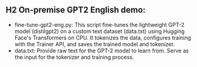 ## H2 On-premise GPT2 English demo:
- fine-tune-gpt2-eng.py: This script fine-tunes the lightweight GPT-2 model (distilgpt2) on a custom text dataset (data.txt) using Hugging Face's Transformers on CPU. It tokenizes the data, configures training with the Trainer API, and saves the trained model and tokenizer.
- data.txt: Provide raw text for the GPT-2 model to learn from. Serve as the input for the tokenizer and training process.
